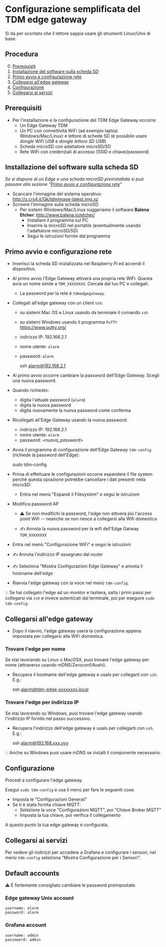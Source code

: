 

# Configurazione semplificata del TDM edge gateway

Si da per scontato che il lettore sappia usare gli strumenti Linux/Unix di base.

## Procedura

0. [Prerequisiti](#prerequisiti)
1. [Installazione del software sulla scheda SD](#installa-il-software-sulla-scheda-sd)
2. [Primo avvio e configurazione rete](#primo-avvio-e-configurazione-rete)
3. [Collegarsi all'edge gateway](#collegarsi-alledge-gateway)
4. [Configurazione](#configurazione)
5. [Collegarsi ai servizi](#collegarsi-ai-servizi)


## Prerequisiti


* Per l'installazione e la configurazione del TDM Edge Gateway occorre:
  * Un Edge Gateway TDM
  * Un PC con connettività WiFi (ad esempio laptop Windows/Mac/Linux) e lettore di schede
    SD (è possibile usare *dongle WiFi USB* e *dongle lettore SD USB*)
  * Scheda microSD con adattatore microSD/SD
  * Rete WiFi con credenziali di accesso (SSID e chiave/password)


## Installazione del software sulla scheda SD


*Se si dispone di un Edge o una scheda microSD preinstallata si può passare
  alla sezione "[Primo avvio e configurazione rete](#primo-avvio-e-configurazione-rete)"*

* Scaricare l'immagine del sistema operativo: <http://s.crs4.it/Gk/tdmimage-latest.img.xz>
* Scrivere l'immagine sulla scheda microSD
  * Per sistemi Windows/Mac/Linux suggeriamo il software **Balena Etcher**: <http://www.balena.io/etcher/>
    * Installare il programma sul PC
    * Inserire la microSD nel portatile (eventualmente usando l'adattatore microSD/SD)
    * Segui le istruzioni fornite dal programma


## Primo avvio e configurazione rete


* Inserisci la scheda SD inizializzata nel Raspberry Pi ed accendi il dispositivo.
* Al primo avvio l'Edge Gateway attiverà una propria rete WiFi.  Questa avrà un nome simile a `TDM_XXXXXXXX`.
  Cercala dal tuo PC e collegati.
  * La password per la rete è `tdmedgegateway`.
* Collegati all'edge gateway con un client `ssh`:
  * su sistemi Mac OS e Linux usando da terminale il comando `ssh`
  * su sistemi Windows usando il programma `PuTTY` <https://www.putty.org/>
  * indirizzo IP: 192.168.2.1
  * nome utente: `alarm`
  * password:    `alarm`

    ssh alarm@192.168.2.1

* Al primo avvio occorre cambiare la password dell'Edge Gateway. Scegli una nuova password.
* Quando richiesto:
  * digita l'attuale password (`alarm`)
  * digita la nuova password
  * digita nuovamente la nuova password come conferma
* Ricollegati all'Edge Gateway usando la nuova password:
  * indirizzo IP: 192.168.2.1
  * nome utente: `alarm`
  * password:    *\<nuova_password\>*


* Avvia il programma di configurazione dell'Edge Gateway `tdm-config` (richiede
  la password dell'Edge):

    sudo tdm-config

* Prima di effettuare le configurazioni occorre espandere il file system perché
  questa oprazione potrebbe cancellare i dati presenti nella microSD:

  * Entra nel menù "Espandi il Filesystem" e segui le istruzioni

* Modifica password AP
  * :warning: Se non modifichi la password, l'edge non attiverà più l'access
    point Wifi -- neanche se non riesce a collegarsi alla Wifi domestica

  * :writing_hand: Annota la nuova password per la wifi dell'Edge Gatway `TDM_XXXXXXXX`

* Entra nel menù "Configurazione WiFi" e segui le istruzioni

* :writing_hand: Annota l'indirizzo IP assegnato dal router

* :writing_hand: Seleziona "Mostra Configurazioni Edge Gateway" e annota il hostname dell'edge

* Riavvia l'edge gateway con la voce nel menù `tdm-config`.


:bulb: Se hai collegato l'edge ad un monitor e tastiera, salta i primi passi per
collegarsi via `ssh` e invece autenticati dal terminale, poi per eseguire `sudo
tdm-config`.

## Collegarsi all'edge gateway

* Dopo il riavvio, l'edge gateway userà la configurazione appena impostata per
  collegarsi alla WiFi domestica.

### Trovare l'edge per nome

Se stai lavorando su Linux o MacOSX, puoi trovare l'edge gateway per nome
(attraverso usando mDNS/Zeroconf/Avahi).

* Recupera il hostname dell'edge gateway e usalo per collegarti con `ssh`. E.g.:

    ssh alarm@tdm-edge-xxxxxxxx.local

### Trovare l'edge per indirizzo IP

Se stai lavorando su Windows, puoi trovare l'edge gateway usando l'indirizzo IP
fornito nel passo successivo.

* Recupera l'indirizzo dell'edge gateway e usalo per collegarti con `ssh`. E.g.:

    ssh alarm@192.168.xxx.yyy

:bulb: Anche su Windows puoi usare mDNS se installi il componente necessario.


## Configurazione

Procedi a configurare l'edge gateway.

Esegui `sudo tdm-config` e usa il menù per fare le seguenti cose.

* Imposta le "Configurazioni Generali"
* Se ti è stata fornita chiave MQTT:
  * Selezione la voce "Configurazioni MQTT", poi "Chiave Broker MQTT"
  * Imposta la tua chiave, poi verifica il collegamento

A questo punto la tua edge gateway è configurata.

## Collegarsi ai servizi

Per vedere gli indirizzi per accedere a Grafana e configurare i sensori, nel
menù `tdm-config` seleziona "Mostra Configurazione per i Sensori".


## Default accounts

:warning: È fortemente consigliato cambiare le password preimpostate.

### Edge gateway Unix account

    username: alarm
    password: alarm

### Grafana account

    username: admin
    passoword: admin


